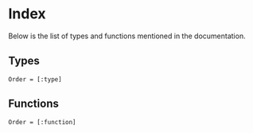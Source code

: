 # Index

Below is the list of types and functions mentioned in the documentation.

## Types

```@index
Order = [:type]
```

## Functions

```@index
Order = [:function]
```